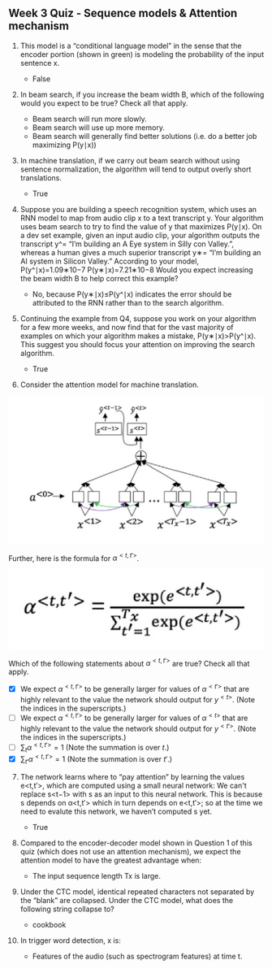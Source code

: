 ## Week 3 Quiz - Sequence models & Attention mechanism

1. This model is a “conditional language model” in the sense that the encoder portion (shown in green) is modeling the probability of the input sentence x.
	
	- False

2. In beam search, if you increase the beam width B, which of the following would you expect to be true? Check all that apply.

	- Beam search will run more slowly.
	- Beam search will use up more memory.
	- Beam search will generally find better solutions (i.e. do a better job maximizing P(y∣x))

3. In machine translation, if we carry out beam search without using sentence normalization, the algorithm will tend to output overly short translations.

	- True

4. Suppose you are building a speech recognition system, which uses an RNN model to map from audio clip x to a text transcript y. Your algorithm uses beam search to try to find the value of y that maximizes P(y∣x). On a dev set example, given an input audio clip, your algorithm outputs the transcript y^= “I’m building an A Eye system in Silly con Valley.”, whereas a human gives a much superior transcript y∗= “I’m building an AI system in Silicon Valley.” According to your model,
P(y^∣x)=1.09∗10−7
P(y∗∣x)=7.21∗10−8
Would you expect increasing the beam width B to help correct this example?

	- No, because P(y∗∣x)≤P(y^∣x) indicates the error should be attributed to the RNN rather than to the search algorithm.

5. Continuing the example from Q4, suppose you work on your algorithm for a few more weeks, and now find that for the vast majority of examples on which your algorithm makes a mistake, P(y∗∣x)>P(y^∣x). This suggest you should focus your attention on improving the search algorithm.
	
	- True

6. Consider the attention model for machine translation.

![Attention Model for Machine Translation](https://raw.githubusercontent.com/trung-vt/coursera-deep-learning-specialization/master/C5%20-%20Sequence%20Models/Week%203/Week%203%20-%20Question%206%20-%20Attention%20Model.png)
	
Further, here is the formula for $α^{<t,t'>}$.

![Formula for $α^{<t,t'>}$](https://raw.githubusercontent.com/trung-vt/coursera-deep-learning-specialization/master/C5%20-%20Sequence%20Models/Week%203/Week%203%20-%20Question%206%20-%20Formula.png)

Which of the following statements about $α^{<t,t'>}$ are true? Check all that apply.

- [x] We expect $α^{<t,t'>}$ to be generally larger for values of $α^{<t'>}$ that are highly relevant to the value the network should output for $y^{<t>}$. (Note the indices in the superscripts.)
- [ ] We expect $α^{<t,t'>}$ to be generally larger for values of $α^{<t>}$ that are highly relevant to the value the network should output for $y^{<t'>}$. (Note the indices in the superscripts.)
- [ ] $∑_{t}α^{<t,t'>} = 1$ (Note the summation is over $t$.)
- [x] $∑_{t'}α^{<t,t'>} = 1$ (Note the summation is over $t'$.)

7. The network learns where to “pay attention” by learning the values e<t,t′>, which are computed using a small neural network: We can't replace s<t−1> with s<t> as an input to this neural network. This is because s<t> depends on α<t,t′> which in turn depends on e<t,t′>; so at the time we need to evalute this network, we haven’t computed s<t> yet.

	- True

8. Compared to the encoder-decoder model shown in Question 1 of this quiz (which does not use an attention mechanism), we expect the attention model to have the greatest advantage when:

	- The input sequence length Tx is large.

9. Under the CTC model, identical repeated characters not separated by the “blank” are collapsed. Under the CTC model, what does the following string collapse to?

	- cookbook

10. In trigger word detection, x<t> is:

	- Features of the audio (such as spectrogram features) at time t.
